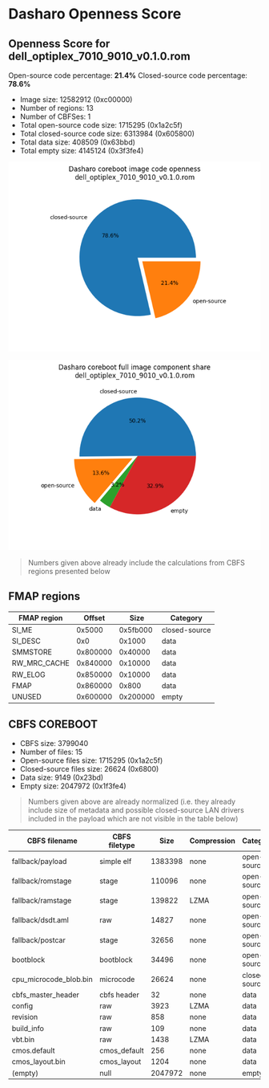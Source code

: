 # Dasharo Openness Score

## Openness Score for dell_optiplex_7010_9010_v0.1.0.rom

Open-source code percentage: **21.4%**
Closed-source code percentage: **78.6%**

* Image size: 12582912 (0xc00000)
* Number of regions: 13
* Number of CBFSes: 1
* Total open-source code size: 1715295 (0x1a2c5f)
* Total closed-source code size: 6313984 (0x605800)
* Total data size: 408509 (0x63bbd)
* Total empty size: 4145124 (0x3f3fe4)

![](dell_optiplex_7010_9010_v0.1.0.rom_openness_chart.png)

![](dell_optiplex_7010_9010_v0.1.0.rom_openness_chart_full_image.png)

> Numbers given above already include the calculations from CBFS regions
> presented below

## FMAP regions

| FMAP region | Offset | Size | Category |
| ----------- | ------ | ---- | -------- |
| SI_ME | 0x5000 | 0x5fb000 | closed-source |
| SI_DESC | 0x0 | 0x1000 | data |
| SMMSTORE | 0x800000 | 0x40000 | data |
| RW_MRC_CACHE | 0x840000 | 0x10000 | data |
| RW_ELOG | 0x850000 | 0x10000 | data |
| FMAP | 0x860000 | 0x800 | data |
| UNUSED | 0x600000 | 0x200000 | empty |

## CBFS COREBOOT

* CBFS size: 3799040
* Number of files: 15
* Open-source files size: 1715295 (0x1a2c5f)
* Closed-source files size: 26624 (0x6800)
* Data size: 9149 (0x23bd)
* Empty size: 2047972 (0x1f3fe4)

> Numbers given above are already normalized (i.e. they already include size
> of metadata and possible closed-source LAN drivers included in the payload
> which are not visible in the table below)

| CBFS filename | CBFS filetype | Size | Compression | Category |
| ------------- | ------------- | ---- | ----------- | -------- |
| fallback/payload | simple elf | 1383398 | none | open-source |
| fallback/romstage | stage | 110096 | none | open-source |
| fallback/ramstage | stage | 139822 | LZMA | open-source |
| fallback/dsdt.aml | raw | 14827 | none | open-source |
| fallback/postcar | stage | 32656 | none | open-source |
| bootblock | bootblock | 34496 | none | open-source |
| cpu_microcode_blob.bin | microcode | 26624 | none | closed-source |
| cbfs_master_header | cbfs header | 32 | none | data |
| config | raw | 3923 | LZMA | data |
| revision | raw | 858 | none | data |
| build_info | raw | 109 | none | data |
| vbt.bin | raw | 1438 | LZMA | data |
| cmos.default | cmos_default | 256 | none | data |
| cmos_layout.bin | cmos_layout | 1204 | none | data |
| (empty) | null | 2047972 | none | empty |
